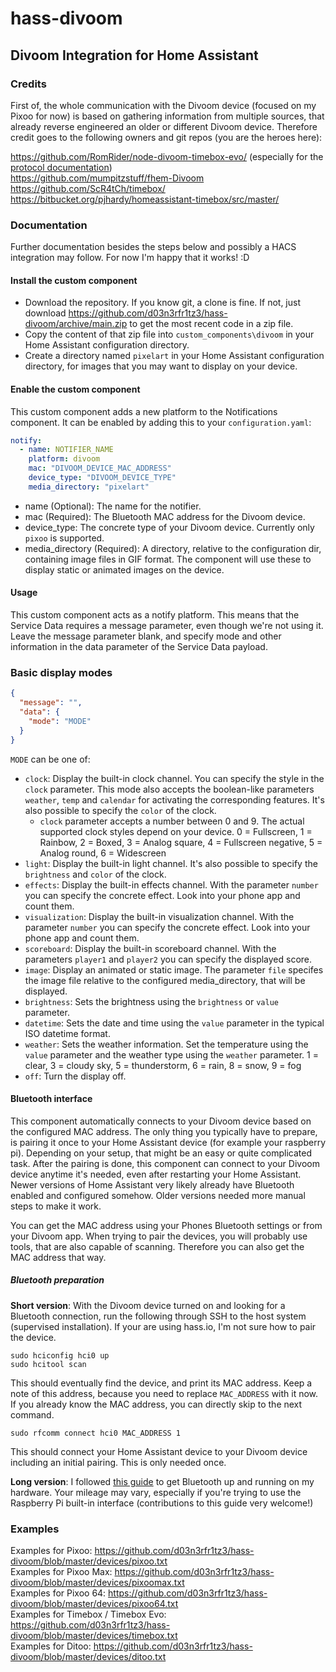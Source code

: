 # hass-divoom
## Divoom Integration for Home Assistant

### Credits
First of, the whole communication with the Divoom device (focused on my Pixoo for now) is based on gathering information from multiple sources,
that already reverse engineered an older or different Divoom device. Therefore credit goes to the following owners and git repos (you are the heroes here):

https://github.com/RomRider/node-divoom-timebox-evo/ (especially for the [protocol documentation](https://github.com/RomRider/node-divoom-timebox-evo/blob/master/PROTOCOL.md))  
https://github.com/mumpitzstuff/fhem-Divoom  
https://github.com/ScR4tCh/timebox/  
https://bitbucket.org/pjhardy/homeassistant-timebox/src/master/

### Documentation
Further documentation besides the steps below and possibly a HACS integration may follow. For now I'm happy that it works! :D

#### Install the custom component

* Download the repository. If you know git, a clone is fine. If not,
  just download https://github.com/d03n3rfr1tz3/hass-divoom/archive/main.zip
  to get the most recent code in a zip file.
* Copy the content of that zip file into `custom_components\divoom` in your Home Assistant
  configuration directory.
* Create a directory named `pixelart` in your Home Assistant configuration directory,
  for images that you may want to display on your device.

#### Enable the custom component

This custom component adds a new platform to the Notifications
component. It can be enabled by adding this to your `configuration.yaml`:

```yaml
notify:
  - name: NOTIFIER_NAME
    platform: divoom
    mac: "DIVOOM_DEVICE_MAC_ADDRESS"
    device_type: "DIVOOM_DEVICE_TYPE"
    media_directory: "pixelart"
```

* name (Optional): The name for the notifier.
* mac (Required): The Bluetooth MAC address for the Divoom device.
* device_type: The concrete type of your Divoom device. Currently only `pixoo` is supported.
* media_directory (Required): A directory, relative to the configuration dir, containing image
  files in GIF format. The component will use these to display static or animated images on the device.

#### Usage

This custom component acts as a notify platform. This means that the
Service Data requires a message parameter, even though we're not using
it. Leave the message parameter blank, and specify mode and other
information in the data parameter of the Service Data payload.

### Basic display modes

```json
{
  "message": "",
  "data": {
    "mode": "MODE"
  }
}
```

`MODE` can be one of:

* `clock`: Display the built-in clock channel. You can specify the style in the `clock` parameter.
  This mode also accepts the boolean-like parameters `weather`, `temp` and `calendar` for activating the corresponding features.
  It's also possible to specify the `color` of the clock.
  * `clock` parameter accepts a number between 0 and 9. The actual supported clock styles depend on your device.
    0 = Fullscreen, 1 = Rainbow, 2 = Boxed, 3 = Analog square, 4 = Fullscreen negative, 5 = Analog round, 6 = Widescreen
* `light`: Display the built-in light channel.
  It's also possible to specify the `brightness` and `color` of the clock.
* `effects`: Display the built-in effects channel. With the parameter `number` you can
  specify the concrete effect. Look into your phone app and count them.
* `visualization`: Display the built-in visualization channel. With the parameter `number` you can
  specify the concrete effect. Look into your phone app and count them.
* `scoreboard`: Display the built-in scoreboard channel. With the parameters `player1` and `player2`
  you can specify the displayed score.
* `image`: Display an animated or static image. The parameter `file` specifes the image file relative
  to the configured media_directory, that will be displayed.
* `brightness`: Sets the brightness using the `brightness` or `value` parameter.
* `datetime`: Sets the date and time using the `value` parameter in the typical ISO datetime format.
* `weather`: Sets the weather information. Set the temperature using the `value` parameter and the weather type using the `weather` parameter.
  1 = clear, 3 = cloudy sky, 5 = thunderstorm, 6 = rain, 8 = snow, 9 = fog
* `off`: Turn the display off.

#### Bluetooth interface

This component automatically connects to your Divoom device based on the configured MAC address. The only thing you typically have to prepare, is pairing it once to your Home Assistant device (for example your raspberry pi). Depending on your setup, that might be an easy or quite complicated task. After the pairing is done, this component can connect to your Divoom device anytime it's needed, even after restarting your Home Assistant. Newer versions of Home Assistant very likely already have Bluetooth enabled and configured somehow. Older versions needed more manual steps to make it work.

You can get the MAC address using your Phones Bluetooth settings or from your Divoom app. When trying to pair the devices, you will probably use tools, that are also capable of scanning. Therefore you can also get the MAC address that way.

##### Bluetooth preparation

**Short version**: With the Divoom device turned on and looking for a Bluetooth connection, run the following through SSH to the host system (supervised installation). If your are using hass.io, I'm not sure how to pair the device.

```
sudo hciconfig hci0 up
sudo hcitool scan
```

This should eventually find the device, and print its MAC address.
Keep a note of this address, because you need to replace `MAC_ADDRESS` with it now.
If you already know the MAC address, you can directly skip to the next command.

```
sudo rfcomm connect hci0 MAC_ADDRESS 1
```

This should connect your Home Assistant device to your Divoom device including an initial pairing. This is only needed once.

**Long version**: I followed [this guide](https://www.pcsuggest.com/linux-bluetooth-setup-hcitool-bluez/) to get Bluetooth up and
running on my hardware. Your mileage may vary, especially if you're trying to use the Raspberry Pi built-in interface
(contributions to this guide very welcome!)

### Examples
Examples for Pixoo: https://github.com/d03n3rfr1tz3/hass-divoom/blob/master/devices/pixoo.txt \
Examples for Pixoo Max: https://github.com/d03n3rfr1tz3/hass-divoom/blob/master/devices/pixoomax.txt \
Examples for Pixoo 64: https://github.com/d03n3rfr1tz3/hass-divoom/blob/master/devices/pixoo64.txt \
Examples for Timebox / Timebox Evo: https://github.com/d03n3rfr1tz3/hass-divoom/blob/master/devices/timebox.txt \
Examples for Ditoo: https://github.com/d03n3rfr1tz3/hass-divoom/blob/master/devices/ditoo.txt
